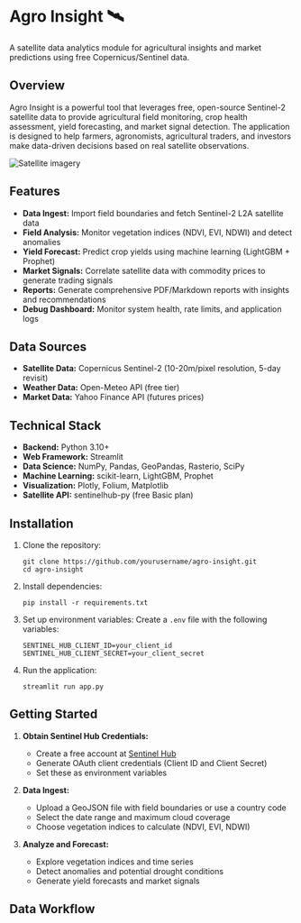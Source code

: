# Agro Insight 🛰️

A satellite data analytics module for agricultural insights and market predictions using free Copernicus/Sentinel data.

## Overview

Agro Insight is a powerful tool that leverages free, open-source Sentinel-2 satellite data to provide agricultural field monitoring, crop health assessment, yield forecasting, and market signal detection. The application is designed to help farmers, agronomists, agricultural traders, and investors make data-driven decisions based on real satellite observations.

![Satellite imagery](https://pixabay.com/get/g4efcf32e7e1316c10c5547bc49ca7c6fe56ddd2b0787c5f35e822bf6392641e24ddb0209cb35a405581d490e27e587e7_1280.jpg)

## Features

- **Data Ingest:** Import field boundaries and fetch Sentinel-2 L2A satellite data
- **Field Analysis:** Monitor vegetation indices (NDVI, EVI, NDWI) and detect anomalies
- **Yield Forecast:** Predict crop yields using machine learning (LightGBM + Prophet)
- **Market Signals:** Correlate satellite data with commodity prices to generate trading signals
- **Reports:** Generate comprehensive PDF/Markdown reports with insights and recommendations
- **Debug Dashboard:** Monitor system health, rate limits, and application logs

## Data Sources

- **Satellite Data:** Copernicus Sentinel-2 (10-20m/pixel resolution, 5-day revisit)
- **Weather Data:** Open-Meteo API (free tier)
- **Market Data:** Yahoo Finance API (futures prices)

## Technical Stack

- **Backend:** Python 3.10+
- **Web Framework:** Streamlit
- **Data Science:** NumPy, Pandas, GeoPandas, Rasterio, SciPy
- **Machine Learning:** scikit-learn, LightGBM, Prophet
- **Visualization:** Plotly, Folium, Matplotlib
- **Satellite API:** sentinelhub-py (free Basic plan)

## Installation

1. Clone the repository:
   ```
   git clone https://github.com/yourusername/agro-insight.git
   cd agro-insight
   ```

2. Install dependencies:
   ```
   pip install -r requirements.txt
   ```

3. Set up environment variables:
   Create a `.env` file with the following variables:
   ```
   SENTINEL_HUB_CLIENT_ID=your_client_id
   SENTINEL_HUB_CLIENT_SECRET=your_client_secret
   ```

4. Run the application:
   ```
   streamlit run app.py
   ```

## Getting Started

1. **Obtain Sentinel Hub Credentials:**
   - Create a free account at [Sentinel Hub](https://www.sentinel-hub.com/)
   - Generate OAuth client credentials (Client ID and Client Secret)
   - Set these as environment variables

2. **Data Ingest:**
   - Upload a GeoJSON file with field boundaries or use a country code
   - Select the date range and maximum cloud coverage
   - Choose vegetation indices to calculate (NDVI, EVI, NDWI)

3. **Analyze and Forecast:**
   - Explore vegetation indices and time series
   - Detect anomalies and potential drought conditions
   - Generate yield forecasts and market signals

## Data Workflow


